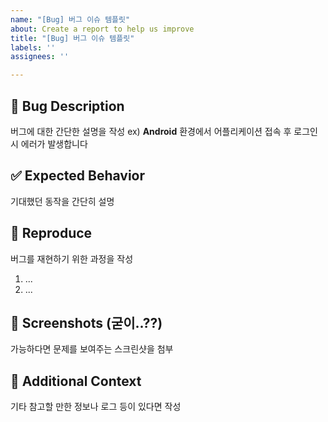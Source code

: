 ```yaml
---
name: "[Bug] 버그 이슈 템플릿"
about: Create a report to help us improve
title: "[Bug] 버그 이슈 템플릿"
labels: ''
assignees: ''

---
```


## 🐞 Bug Description
버그에 대한 간단한 설명을 작성
ex) **Android** 환경에서 어플리케이션 접속 후 로그인 시 에러가 발생합니다

## ✅ Expected Behavior
기대했던 동작을 간단히 설명

## 🔄 Reproduce
버그를 재현하기 위한 과정을 작성
1. ...
2. ...

## 📸 Screenshots (굳이..??)
가능하다면 문제를 보여주는 스크린샷을 첨부

## 📝 Additional Context
기타 참고할 만한 정보나 로그 등이 있다면 작성
